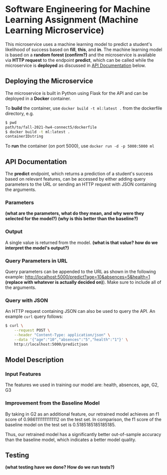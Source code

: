 # Software Engineering for Machine Learning Assignment (Machine Learning Microservice)
This microservice uses a machine learning model to predict a student's likelihood of success based on **fill**, **this**, and **in**. The machine learning model is based on a **random forest (confirm?)** and the microservice is available via **HTTP request** to the endpoint **predict**, which can be called while the microservice is **deployed** as discussed in [API Documentation](https://github.com/CMU-313/fall-2021-hw4-connect5#api-documentation) below.

## Deploying the Microservice
The microservice is built in Python using Flask for the API and can be deployed in a **Docker** container.

To **build** the container, use `docker build -t ml:latest .` from the dockerfile directory, e.g.
```sh
$ pwd
path/to/fall-2021-hw4-connect5/dockerfile
$ docker build -t ml:latest .
containerIDstring
```

To **run** the container (on port 5000), use `docker run -d -p 5000:5000 ml`

## API Documentation
The **predict** endpoint, which returns a prediction of a student's success based on relevant features, can be accessed by either adding query parameters to the URL or sending an HTTP request with JSON containing the arguments.

### Parameters
**(what are the parameters, what do they mean, and why were they selected for the model?)**
**(why is this better than the baseline?)**

### Output
A single value is returned from the model. **(what is that value? how do we interpret the model's output?)**

### Query Parameters in URL
Query parameters can be appended to the URL as shown in the following example: [http://localhost:5000/predict?age=10&absences=5&health=1](http://localhost:5000/predict?age=10&absences=5&health=1) **(replace with whatever is actually decided on)**). Make sure to include all of the arguments.

### Query with JSON
An HTTP request containing JSON can also be used to query the API. An example `curl` query follows:
```sh
$ curl \
    --request POST \
    --header "Content-Type: application/json" \
    --data '{"age":"10","absences":"5","health":"1"}' \
    http://localhost:5000/predictjson
```

## Model Description

### Input Features
The features we used in training our model are: health, absences, age, G2, G3

### Improvement from the Baseline Model
By taking in G2 as an additional feature, our retrained model achieves an f1 score of 0.9861111111111112 on the test set. In comparison, the f1 score of the baseline model on the test set is 0.5185185185185185.

Thus, our retrained model has a significantly better out-of-sample accuracy than the baseline model, which indicates a better model quality.

## Testing
**(what testing have we done? How do we run tests?)**
